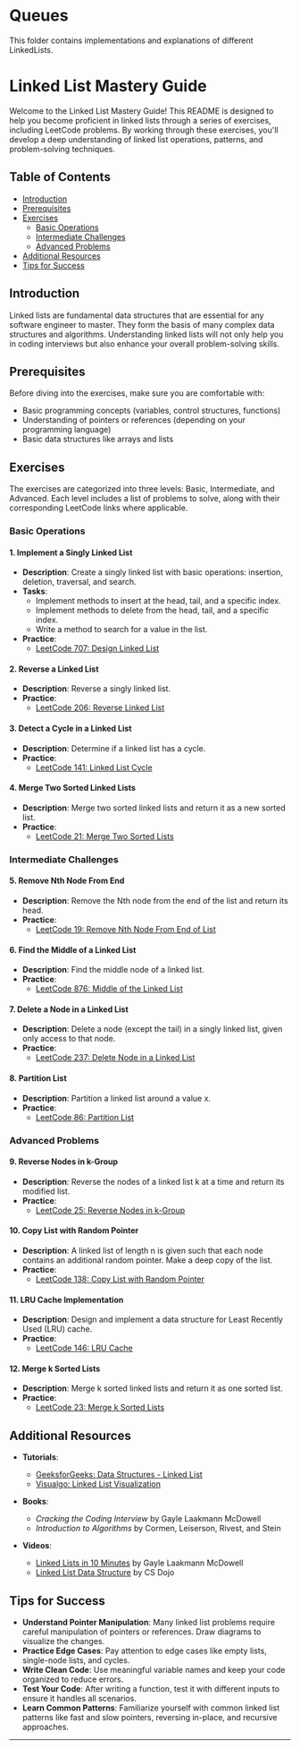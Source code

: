 # Queues

This folder contains implementations and explanations of different LinkedLists.

# Linked List Mastery Guide

Welcome to the Linked List Mastery Guide! This README is designed to help you become proficient in linked lists through a series of exercises, including LeetCode problems. By working through these exercises, you'll develop a deep understanding of linked list operations, patterns, and problem-solving techniques.

## Table of Contents

- [Introduction](#introduction)
- [Prerequisites](#prerequisites)
- [Exercises](#exercises)
  - [Basic Operations](#basic-operations)
  - [Intermediate Challenges](#intermediate-challenges)
  - [Advanced Problems](#advanced-problems)
- [Additional Resources](#additional-resources)
- [Tips for Success](#tips-for-success)

## Introduction

Linked lists are fundamental data structures that are essential for any software engineer to master. They form the basis of many complex data structures and algorithms. Understanding linked lists will not only help you in coding interviews but also enhance your overall problem-solving skills.

## Prerequisites

Before diving into the exercises, make sure you are comfortable with:

- Basic programming concepts (variables, control structures, functions)
- Understanding of pointers or references (depending on your programming language)
- Basic data structures like arrays and lists

## Exercises

The exercises are categorized into three levels: Basic, Intermediate, and Advanced. Each level includes a list of problems to solve, along with their corresponding LeetCode links where applicable.

### Basic Operations

#### 1. Implement a Singly Linked List

- **Description**: Create a singly linked list with basic operations: insertion, deletion, traversal, and search.
- **Tasks**:
  - Implement methods to insert at the head, tail, and a specific index.
  - Implement methods to delete from the head, tail, and a specific index.
  - Write a method to search for a value in the list.
- **Practice**:
  - [LeetCode 707: Design Linked List](https://leetcode.com/problems/design-linked-list/)

#### 2. Reverse a Linked List

- **Description**: Reverse a singly linked list.
- **Practice**:
  - [LeetCode 206: Reverse Linked List](https://leetcode.com/problems/reverse-linked-list/)

#### 3. Detect a Cycle in a Linked List

- **Description**: Determine if a linked list has a cycle.
- **Practice**:
  - [LeetCode 141: Linked List Cycle](https://leetcode.com/problems/linked-list-cycle/)

#### 4. Merge Two Sorted Linked Lists

- **Description**: Merge two sorted linked lists and return it as a new sorted list.
- **Practice**:
  - [LeetCode 21: Merge Two Sorted Lists](https://leetcode.com/problems/merge-two-sorted-lists/)

### Intermediate Challenges

#### 5. Remove Nth Node From End

- **Description**: Remove the Nth node from the end of the list and return its head.
- **Practice**:
  - [LeetCode 19: Remove Nth Node From End of List](https://leetcode.com/problems/remove-nth-node-from-end-of-list/)

#### 6. Find the Middle of a Linked List

- **Description**: Find the middle node of a linked list.
- **Practice**:
  - [LeetCode 876: Middle of the Linked List](https://leetcode.com/problems/middle-of-the-linked-list/)

#### 7. Delete a Node in a Linked List

- **Description**: Delete a node (except the tail) in a singly linked list, given only access to that node.
- **Practice**:
  - [LeetCode 237: Delete Node in a Linked List](https://leetcode.com/problems/delete-node-in-a-linked-list/)

#### 8. Partition List

- **Description**: Partition a linked list around a value x.
- **Practice**:
  - [LeetCode 86: Partition List](https://leetcode.com/problems/partition-list/)

### Advanced Problems

#### 9. Reverse Nodes in k-Group

- **Description**: Reverse the nodes of a linked list k at a time and return its modified list.
- **Practice**:
  - [LeetCode 25: Reverse Nodes in k-Group](https://leetcode.com/problems/reverse-nodes-in-k-group/)

#### 10. Copy List with Random Pointer

- **Description**: A linked list of length n is given such that each node contains an additional random pointer. Make a deep copy of the list.
- **Practice**:
  - [LeetCode 138: Copy List with Random Pointer](https://leetcode.com/problems/copy-list-with-random-pointer/)

#### 11. LRU Cache Implementation

- **Description**: Design and implement a data structure for Least Recently Used (LRU) cache.
- **Practice**:
  - [LeetCode 146: LRU Cache](https://leetcode.com/problems/lru-cache/)

#### 12. Merge k Sorted Lists

- **Description**: Merge k sorted linked lists and return it as one sorted list.
- **Practice**:
  - [LeetCode 23: Merge k Sorted Lists](https://leetcode.com/problems/merge-k-sorted-lists/)

## Additional Resources

- **Tutorials**:
  - [GeeksforGeeks: Data Structures - Linked List](https://www.geeksforgeeks.org/data-structures/linked-list/)
  - [Visualgo: Linked List Visualization](https://visualgo.net/en/list)

- **Books**:
  - *Cracking the Coding Interview* by Gayle Laakmann McDowell
  - *Introduction to Algorithms* by Cormen, Leiserson, Rivest, and Stein

- **Videos**:
  - [Linked Lists in 10 Minutes](https://www.youtube.com/watch?v=njTh_OwMljA) by Gayle Laakmann McDowell
  - [Linked List Data Structure](https://www.youtube.com/watch?v=Hj_rA0dhr2I) by CS Dojo

## Tips for Success

- **Understand Pointer Manipulation**: Many linked list problems require careful manipulation of pointers or references. Draw diagrams to visualize the changes.
- **Practice Edge Cases**: Pay attention to edge cases like empty lists, single-node lists, and cycles.
- **Write Clean Code**: Use meaningful variable names and keep your code organized to reduce errors.
- **Test Your Code**: After writing a function, test it with different inputs to ensure it handles all scenarios.
- **Learn Common Patterns**: Familiarize yourself with common linked list patterns like fast and slow pointers, reversing in-place, and recursive approaches.

---

